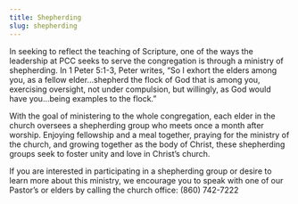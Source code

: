 ```yaml
---
title: Shepherding
slug: shepherding
---
```


In seeking to reflect the teaching of Scripture, one of the ways the leadership at PCC seeks to serve the congregation is through a ministry of shepherding. In 1 Peter 5:1-3, Peter writes, “So I exhort the elders among you, as a fellow elder…shepherd the flock of God that is among you, exercising oversight, not under compulsion, but willingly, as God would have you…being examples to the flock.”

With the goal of ministering to the whole congregation, each elder in the church oversees a shepherding group who meets once a month after worship. Enjoying fellowship and a meal together, praying for the ministry of the church, and growing together as the body of Christ, these shepherding groups seek to foster unity and love in Christ’s church.

If you are interested in participating in a shepherding group or desire to learn more about this ministry, we encourage you to speak with one of our Pastor’s or elders by calling the church office: (860) 742-7222
